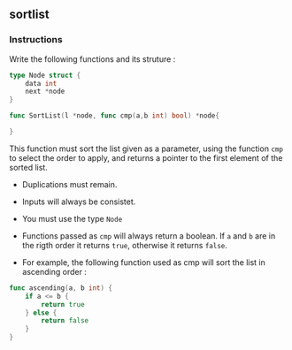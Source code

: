 ## sortlist

### Instructions

Write the following functions and its struture :

```go
type Node struct {
	data int
	next *node
}

func SortList(l *node, func cmp(a,b int) bool) *node{

}
```
This function must sort the list given as a parameter, using the function `cmp` to select the order to apply, and returns a pointer to the first element of the sorted list.

- Duplications must remain.

- Inputs will always be consistet.

- You must use the type `Node`

- Functions passed as `cmp` will always return a boolean. If `a` and `b` are in the rigth order it returns `true`, otherwise it returns `false`.

- For example, the following function used as cmp will sort the list in ascending order :

```go
func ascending(a, b int) {
	if a <= b {
		return true
	} else {
		return false
	}
}
```